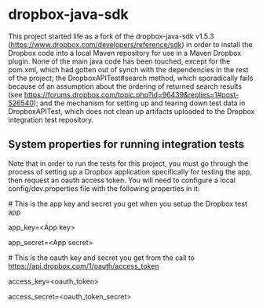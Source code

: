 dropbox-java-sdk
====================================================

This project started life as a fork of the dropbox-java-sdk v1.5.3 (https://www.dropbox.com/developers/reference/sdk) in order to install the Dropbox code into a local Maven repository for use in a Maven Dropbox plugin. None of the main java code has been touched, except for the pom.xml, which had gotten out of synch with the dependencies in the rest of the project; the DropboxAPITest#search method, which sporadically fails because of an assumption about the ordering of returned search results (see https://forums.dropbox.com/topic.php?id=96439&replies=1#post-526540); and the mechanism for setting up and tearing down test data in DropboxAPITest, which does not clean up artifacts uploaded to the Dropbox integration test repository.

System properties for running integration tests
----------------------------------------------------
Note that in order to run the tests for this project, you must go through the process of setting up a Dropbox application specifically for testing the app, then request an oauth access token. You will need to configure a local config/dev.properties file with the following properties in it:

\# This is the app key and secret you get when you setup the Dropbox test app

app_key=&lt;App key&gt;

app_secret=&lt;App secret&gt;

\# This is the oauth key and secret you get from the call to https://api.dropbox.com/1/oauth/access_token

access_key=&lt;oauth_token&gt;

access_secret=&lt;oauth_token_secret&gt;


